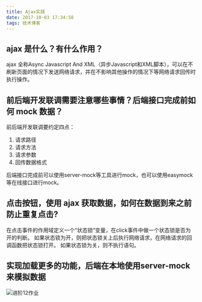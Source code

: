 ```yaml
---
title: Ajax实践
date: 2017-10-03 17:34:58
tags: 技术博客
---
```

## ajax 是什么？有什么作用？
ajax 全称Async Javascript And XML（异步Javascript和XML脚本），可以在不刷新页面的情况下发送网络请求，并在不影响其他操作的情况下等网络请求回传时执行操作。
## 前后端开发联调需要注意哪些事情？后端接口完成前如何 mock 数据？
前后端开发联调要约定四点：

1. 请求路径
2. 请求方法
3. 请求参数
4. 回传数据格式

后端接口完成前可以使用server-mock等工具进行mock，也可以使用easymock等在线接口进行mock。

## 点击按钮，使用 ajax 获取数据，如何在数据到来之前防止重复点击?

在点击事件的作用域定义一个“状态锁“变量，在click事件中做一个状态锁是否为开的判断。
如果状态锁为开，则把状态锁关上后执行网络请求，在网络请求的回调函数把状态锁打开。
如果状态锁为关，则不执行语句。

## 实现加载更多的功能，后端在本地使用server-mock来模拟数据
![进阶12作业](https://github.com/Zainking/demos/tree/master/%E8%BF%9B%E9%98%B612)
